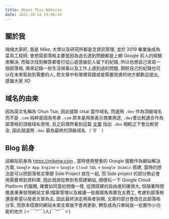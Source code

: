 ```yaml
---
title: About This Website
date: 2021-10-14 19:56:14
---
```


## 關於我
嗨嗨大家好, 我是 Mike, 大學以及研究所都是念資訊管理, 並於 2019 畢業後成為菜鳥工程師, 會想寫部落格主要是因為過去遇到問題都是上網 Google 前人的經驗來解決, 而每次找到解答都會打從心底感謝前人留下的紀錄, 所以也想自己來寫一個部落格, 用來記錄一些生活瑣事以及工作上遇到過的問題, 期盼自己的紀錄也可以在未來幫助到需要的人, 若文章中有哪裡寫錯或是需要改進的地方都歡迎提出, 感謝大家 XD

## 域名的由來
因為英文名稱為 Chun Tsai, 因此就取 ctsai 當作域名, 而選用 `.dev` 作為頂級域名而不是 `.com` 純粹是因為考慮 `.com` 原本是用來表示商業用途, `.dev`會比較適合作為部落格的頂級域名使用, 且之前偶然看到這篇 [文章](https://get.dev/) 指出 `.dev` 相較之下會比較安全, 因此就選用 `.dev` 最為最終的頂級域名 〔´∇｀〕

## Blog 前身
該網站前身為 https://miketw.com , 當時使用整套的 Google 服務作為網站解決方案, `Google App Engine` + `Google Cloud SQL` + `Google Doamin` 搭建, 當時的想法是可以把部落格文章跟 Side Project 放在一起, 而 Side project 的部分勢必會用需要用到資料庫, 因此就說從無到有搭建網站, 順便玩一下 Google Cloud Platform 的服務, 確實如同當初想像一樣, 從頭搭建的自由度的確很大, 但隨著時間推進漸漸發現網站文章/檔案管理以及維護一些眉眉角角實在太費工, 考慮到部落格還是希望以發表文章為主, 因此最終決定將兩者拆開, 文章的部分會改在此部落格分享, 而原本搭建的網站未來文章就不會再更新, 轉型成為只單純放一些實作小功能的地方 (〃￣︶￣)人(￣︶￣〃)

